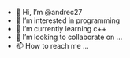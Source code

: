 - 👋 Hi, I’m @andrec27
- 👀 I’m interested in programming
- 🌱 I’m currently learning c++
- 💞️ I’m looking to collaborate on ...
- 📫 How to reach me ...

<!---
andrec27/andrec27 is a ✨ special ✨ repository because its `README.md` (this file) appears on your GitHub profile.
You can click the Preview link to take a look at your changes.
--->
